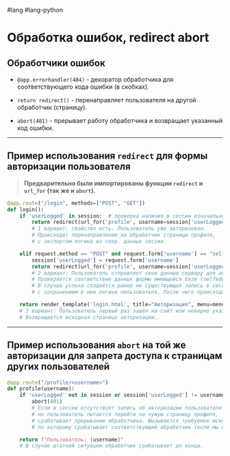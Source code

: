 #lang #lang-python 

# Обработка ошибок, redirect abort

## Обработчики ошибок

- `@app.errorhandler(404)` - декоратор обработчика для соответствующего кода ошибки (в скобках).
  
- `return redirect()` - перенаправляет пользователя на другой обработчик (страницу).
  
- `abort(401)` - прерывает работу обработчика и возвращает указанный код ошибки.

---

## Пример использования `redirect` для формы авторизации пользователя

> **Предварительно были импортированы функции `redirect` и `url_for` (так же и `abort`).**

```python
@app.route("/login", methods=["POST", "GET"])
def login():
    if 'userLogged' in session:  # проверка наличия в сессии изначально не существующего св-ва
        return redirect(url_for('profile', username=session['userLogged']))
        # 1 вариант: свойство есть. Пользователь уже авторизован. 
        # Происходит перенаправление на обработчик страницы профиля, 
        # с экспортом логина из сохр. данных сессии.

    elif request.method == "POST" and request.form['username'] == "selfedu" and request.form['psw'] == "123":
        session['userLogged'] = request.form['username']
        return redirect(url_for('profile', username=session['userLogged']))
        # 2 вариант: Пользователь отправляет свои данные серверу для авторизации. 
        # Проверяется соответствие данных формы имеющейся базе (selfedu - 123). 
        # В случае успеха создаётся ранее не существующая запись в сессии 
        # с сохранением в нее логина пользователя. После чего происходит перенаправление на обработчик профиля.

    return render_template('login.html', title="Авторизация", menu=menu)
    # 3 вариант: Пользователь первый раз зашёл на сайт или неверно указал данные авторизации.
    # Возвращается исходная страница авторизации.
```

---

## Пример использования `abort` на той же авторизации для запрета доступа к страницам других пользователей

```python
@app.route("/profile/<username>")
def profile(username):
    if 'userLogged' not in session or session['userLogged'] != username:
        abort(401)
        # Если в сессии отсутствует запись об авторизации пользователя или запись есть, 
        # но пользователь пытается перейти на чужую страницу профиля, 
        # срабатывает прерывание обработчика. Вызывается требуемое исключение, 
        # по которому срабатывает соответствующий обработчик (если мы его прописали).

    return f"Пользователь: {username}"
    # В случае штатной ситуации обработчик срабатывает до конца.
```
